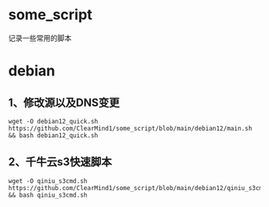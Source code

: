 # some_script
记录一些常用的脚本

# debian
## 1、修改源以及DNS变更
```shell
wget -O debian12_quick.sh https://github.com/ClearMind1/some_script/blob/main/debian12/main.sh && bash debian12_quick.sh
```

## 2、千牛云s3快速脚本
```shell
wget -O qiniu_s3cmd.sh https://github.com/ClearMind1/some_script/blob/main/debian12/qiniu_s3cmd.sh && bash qiniu_s3cmd.sh
```